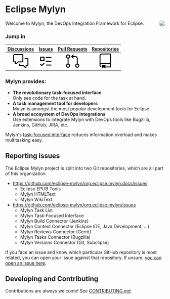 # Eclipse Mylyn
Welcome to Mylyn, the DevOps Integration Framework for Eclipse.
<img align="right" src="https://user-images.githubusercontent.com/180969/208422255-93bd4f03-769b-4754-9fd0-995b3e5c1f4f.png">

### Jump in
| [Discussions](https://github.com/eclipse-mylyn/.github/discussions) | [Issues](https://github.com/issues?user=eclipse-mylyn) | [Pull Requests](https://github.com/pulls?user=eclipse-mylyn) | [Repositories](https://github.com/orgs/eclipse-mylyn/repositories) |
| :---: | :---: | :---: | :---: |
| [![Discussions](https://github.com/primer/octicons/blob/main/icons/comment-discussion-24.svg)](https://github.com/eclipse-mylyn/.github/discussions) | [![Issues](https://github.com/primer/octicons/blob/main/icons/tasklist-24.svg)](https://github.com/issues?user=eclipse-mylyn) |[![Pull Requests](https://github.com/primer/octicons/blob/main/icons/git-pull-request-24.svg)](https://github.com/pulls?user=eclipse-mylyn) |[![Repositories](https://github.com/primer/octicons/blob/main/icons/repo-24.svg)](https://github.com/orgs/eclipse-mylyn/repositories) |

### Mylyn provides:
- **The revolutionary task-focused interface**
<br>Only see code for the task at hand.
- **A task management tool for developers** 
<br>Mylyn is amongst the most popular development tools for Eclipse 
- **A broad ecosystem of DevOps integrations** 
<br>Use extensions to integrate Mylyn with DevOps tools like Bugzilla, Jenkins, GitHub, JIRA, etc..

Mylyn's [task-focused interface](https://en.wikipedia.org/wiki/Task-focused_interface)
reduces information overload and makes multitasking easy.

## Reporting issues

The Eclipse Mylyn project is split into two Git repositories, which are all part of this organization.
- https://github.com/eclipse-mylyn/org.eclipse.mylyn.docs/issues
  - Eclipse EPUB Tools
  - Mylyn HTMLText
  - Mylyn WikiText
- https://github.com/eclipse-mylyn/org.eclipse.mylyn/issues
  - Mylyn Task List
  - Mylyn Task-Focused Interface
  - Mylyn Build Connector (Jenkins) 
  - Mylyn Context Connector (Eclipse IDE, Java Development, ...) 
  - Mylyn Reviews Connector (Gerrit) 
  - Mylyn Tasks Connector (Bugzilla) 
  - Mylyn Versions Connector (Git, Subclipse) 

If you face an issue and know which particular GitHub repository is most related, you can open your issue against that repository. If unsure, [you can open an issue here](https://github.com/eclipse-mylyn/org.eclipse.mylyn/issues).

## Developing and Contributing
Contributions are always welcome!
See [CONTRIBUTING.md](https://github.com/eclipse-mylyn/.github/blob/main/CONTRIBUTING.md)
